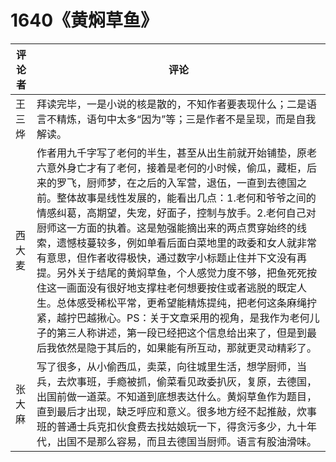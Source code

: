 # 1640《黄焖草鱼》

评论者 | 评论 |
|---|---|
王三烨|拜读完毕，一是小说的核是散的，不知作者要表现什么；二是语言不精炼，语句中太多“因为”等；三是作者不是呈现，而是自我解读。
西大麦|作者用九千字写了老何的半生，甚至从出生前就开始铺垫，原老六意外身亡才有了老何，接着是老何的小时候，偷瓜，藏柜，后来的罗飞，厨师梦，在之后的入军营，退伍，一直到去德国之前。整体故事是线性发展的，能看出几点：1.老何和爷爷之间的情感纠葛，高期望，失宠，好面子，控制与放手。2.老何自己对厨师这一方面的执着。这是勉强能摘出来的两点贯穿始终的线索，遗憾枝蔓较多，例如单看后面白菜地里的政委和女人就非常有意思，但作者收得极快，通过数字小标题止住并下文没有再提。另外关于结尾的黄焖草鱼，个人感觉力度不够，把鱼死死按住这一画面没有很好地支撑柱老何想要按住或者逃脱的既定人生。总体感受稀松平常，更希望能精炼提纯，把老何这条麻绳拧紧，越拧巴越揪心。PS：关于文章采用的视角，是我作为老何儿子的第三人称讲述，第一段已经把这个信息给出来了，但是到最后我依然是隐于其后的，如果能有所互动，那就更灵动精彩了。
张大麻|写了很多，从小偷西瓜，卖菜，向往城里生活，想学厨师，当兵，去炊事班，手瘾被抓，偷菜看见政委扒灰，复原，去德国，出国前做一道菜。不知道到底想表达什么。黄焖草鱼作为题目，直到最后才出现，缺乏呼应和意义。很多地方经不起推敲，炊事班的普通士兵克扣伙食费去找姑娘玩一下，得贪污多少，九十年代，出国不是那么容易，而且去德国当厨师。语言有股油滑味。